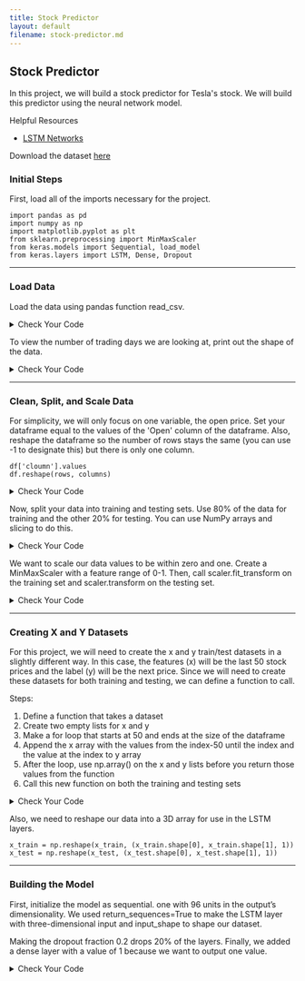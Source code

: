 ```yaml
---
title: Stock Predictor
layout: default
filename: stock-predictor.md
--- 
```


## Stock Predictor
In this project, we will build a stock predictor for Tesla's stock. We will build this predictor using the neural network model.

Helpful Resources
- [LSTM Networks](https://machinelearningmastery.com/gentle-introduction-long-short-term-memory-networks-experts/)

Download the dataset [here](datasets/TSLA.csv)

### Initial Steps

First, load all of the imports necessary for the project.

```
import pandas as pd
import numpy as np
import matplotlib.pyplot as plt
from sklearn.preprocessing import MinMaxScaler
from keras.models import Sequential, load_model
from keras.layers import LSTM, Dense, Dropout
```

***
### Load Data

Load the data using pandas function read_csv.

<details markdown="1">

<summary>Check Your Code</summary>

```
df = pd.read_csv('TSLA.csv')
```

</details>

To view the number of trading days we are looking at, print out the shape of the data.

<details markdown="1">

<summary>Check Your Code</summary>

```
print(df.shape)
```

</details>

***
### Clean, Split, and Scale Data

For simplicity, we will only focus on one variable, the open price. Set your dataframe equal to the values of the 'Open' column of the dataframe. Also, reshape the dataframe so the number of rows stays the same (you can use -1 to designate this) but there is only one column.

```
df['cloumn'].values
df.reshape(rows, columns)
```

<details markdown="1">

<summary>Check Your Code</summary>

```
df = df['Open'].values
df = df.reshape(-1, 1)
print(df.shape)
```

</details>

Now, split your data into training and testing sets. Use 80% of the data for training and the other 20% for testing. You can use NumPy arrays and slicing to do this.

<details markdown="1">

<summary>Check Your Code</summary>

```
dataset_train = np.array(df[:int(df.shape[0]*0.8)])
dataset_test = np.array(df[int(df.shape[0]*0.8):])
print(dataset_train.shape)
print(dataset_test.shape)
```

</details>

We want to scale our data values to be within zero and one. Create a MinMaxScaler with a feature range of 0-1. Then, call scaler.fit_transform on the training set and scaler.transform on the testing set.

<details markdown="1">

<summary>Check Your Code</summary>

```
scaler = MinMaxScaler(feature_range=(0,1))
dataset_train = scaler.fit_transform(dataset_train)
dataset_test = scaler.transform(dataset_test)
```

</details>

***
### Creating X and Y Datasets
For this project, we will need to create the x and y train/test datasets in a slightly different way.  In this case, the features (x) will be the last 50 stock prices and the label (y) will be the next price. Since we will need to create these datasets for both training and testing, we can define a function to call.

Steps:
1. Define a function that takes a dataset
2. Create two empty lists for x and y 
3. Make a for loop that starts at 50 and ends at the size of the dataframe
4. Append the x array with the values from the index-50 until the index and the value at the index to y array
5. After the loop, use np.array() on the x and y lists before you return those values from the function
6. Call this new function on both the training and testing sets

<details markdown="1">

<summary>Check Your Code</summary>

```
def create_dataset(df):
    x = []
    y = []
    for i in range(50, df.shape[0]):
        x.append(df[i-50:i, 0])
        y.append(df[i, 0])
    x = np.array(x)
    y = np.array(y)
    return x,y

x_train, y_train = create_dataset(dataset_train)
x_test, y_test = create_dataset(dataset_test)
```

</details>

Also, we need to reshape our data into a 3D array for use in the LSTM layers.

```
x_train = np.reshape(x_train, (x_train.shape[0], x_train.shape[1], 1))
x_test = np.reshape(x_test, (x_test.shape[0], x_test.shape[1], 1))
```

***
### Building the Model
First, initialize the model as sequential. one with 96 units in the output’s dimensionality. We used return_sequences=True to make the LSTM layer with three-dimensional input and input_shape to shape our dataset.

Making the dropout fraction 0.2 drops 20% of the layers. Finally, we added a dense layer with a value of 1 because we want to output one value.



<details markdown="1">

<summary>Check Your Code</summary>

```
model = Sequential()
model.add(LSTM(units=96, return_sequences=True, input_shape=(x_train.shape[1], 1)))
model.add(Dropout(0.2))
model.add(LSTM(units=96, return_sequences=True))
model.add(Dropout(0.2))
model.add(LSTM(units=96, return_sequences=True))
model.add(Dropout(0.2))
model.add(LSTM(units=96))
model.add(Dropout(0.2))
model.add(Dense(units=1))
```

</details>
